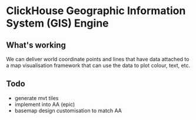 # ClickHouse Geographic Information System (GIS) Engine

## What's working
We can deliver world coordinate points and lines that have data attached to a map visualisation framework that can use the data to plot colour, text, etc.

## Todo
- generate mvt tiles
- implement into AA (epic)
- basemap design customisation to match AA
